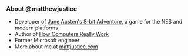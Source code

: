 ### About @matthewjustice
- Developer of [Jane Austen's 8-bit Adventure](https://www.8bitjane.com/), a game for the NES and modern platforms
- Author of [How Computers Really Work](https://www.howcomputersreallywork.com/)
- Former Microsoft engineer
- More about me at [mattjustice.com](https://www.mattjustice.com/)
